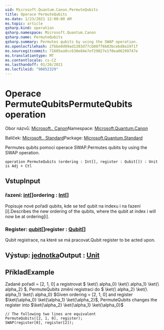 ```yaml
---
uid: Microsoft.Quantum.Canon.PermuteQubits
title: Operace PermuteQubits
ms.date: 1/23/2021 12:00:00 AM
ms.topic: article
qsharp.kind: operation
qsharp.namespace: Microsoft.Quantum.Canon
qsharp.name: PermuteQubits
qsharp.summary: Permutes qubits by using the SWAP operation.
ms.openlocfilehash: 2fbbe0d99ad1383d77cb08ff6b03bcebd8a1971f
ms.sourcegitcommit: 71605ea9cc630e84e7ef29027e1f0ea06299747e
ms.translationtype: MT
ms.contentlocale: cs-CZ
ms.lasthandoff: 01/26/2021
ms.locfileid: "98852329"
---
```

# <a name="permutequbits-operation"></a><span data-ttu-id="2128b-102">Operace PermuteQubits</span><span class="sxs-lookup"><span data-stu-id="2128b-102">PermuteQubits operation</span></span>

<span data-ttu-id="2128b-103">Obor názvů: [Microsoft.. Canon](xref:Microsoft.Quantum.Canon)</span><span class="sxs-lookup"><span data-stu-id="2128b-103">Namespace: [Microsoft.Quantum.Canon](xref:Microsoft.Quantum.Canon)</span></span>

<span data-ttu-id="2128b-104">Balíček: [Microsoft.. Standard](https://nuget.org/packages/Microsoft.Quantum.Standard)</span><span class="sxs-lookup"><span data-stu-id="2128b-104">Package: [Microsoft.Quantum.Standard](https://nuget.org/packages/Microsoft.Quantum.Standard)</span></span>


<span data-ttu-id="2128b-105">Permutes qubits pomocí operace SWAP.</span><span class="sxs-lookup"><span data-stu-id="2128b-105">Permutes qubits by using the SWAP operation.</span></span>

```qsharp
operation PermuteQubits (ordering : Int[], register : Qubit[]) : Unit is Adj + Ctl
```


## <a name="input"></a><span data-ttu-id="2128b-106">Vstup</span><span class="sxs-lookup"><span data-stu-id="2128b-106">Input</span></span>

### <a name="ordering--int"></a><span data-ttu-id="2128b-107">řazení: [int](xref:microsoft.quantum.lang-ref.int)[]</span><span class="sxs-lookup"><span data-stu-id="2128b-107">ordering : [Int](xref:microsoft.quantum.lang-ref.int)[]</span></span>

<span data-ttu-id="2128b-108">Popisuje nové pořadí qubits, kde se teď qubit na indexu i na řazení [i].</span><span class="sxs-lookup"><span data-stu-id="2128b-108">Describes the new ordering of the qubits, where the qubit at index i will now be at ordering[i].</span></span>


### <a name="register--qubit"></a><span data-ttu-id="2128b-109">Register: [qubit](xref:microsoft.quantum.lang-ref.qubit)[]</span><span class="sxs-lookup"><span data-stu-id="2128b-109">register : [Qubit](xref:microsoft.quantum.lang-ref.qubit)[]</span></span>

<span data-ttu-id="2128b-110">Qubit registrace, na které se má pracovat.</span><span class="sxs-lookup"><span data-stu-id="2128b-110">Qubit register to be acted upon.</span></span>



## <a name="output--unit"></a><span data-ttu-id="2128b-111">Výstup: [jednotka](xref:microsoft.quantum.lang-ref.unit)</span><span class="sxs-lookup"><span data-stu-id="2128b-111">Output : [Unit](xref:microsoft.quantum.lang-ref.unit)</span></span>



## <a name="example"></a><span data-ttu-id="2128b-112">Příklad</span><span class="sxs-lookup"><span data-stu-id="2128b-112">Example</span></span>

<span data-ttu-id="2128b-113">Zadané pořadí = [2, 1, 0] a registrovat $ \ket{\ alpha_0} \ket{\ alpha_1} \ket{\ alpha_2} $, PermuteQubits změní registraci do $ \ket{\ alpha_2} \ket{\ alpha_1} \ket{\ alpha_0} $</span><span class="sxs-lookup"><span data-stu-id="2128b-113">Given ordering = [2, 1, 0] and register $\ket{\alpha_0} \ket{\alpha_1} \ket{\alpha_2}$, PermuteQubits changes the register into $\ket{\alpha_2} \ket{\alpha_1} \ket{\alpha_0}$</span></span>

```qsharp
// The following two lines are equivalent
PermuteQubits([2, 1, 0], register);
SWAP(register[0], register[2]);
```